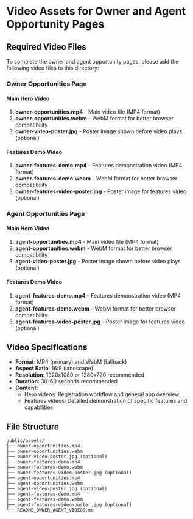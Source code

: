 # Video Assets for Owner and Agent Opportunity Pages

## Required Video Files

To complete the owner and agent opportunity pages, please add the following video files to this directory:

### Owner Opportunities Page

#### Main Hero Video
1. **owner-opportunities.mp4** - Main video file (MP4 format)
2. **owner-opportunities.webm** - WebM format for better browser compatibility
3. **owner-video-poster.jpg** - Poster image shown before video plays (optional)

#### Features Demo Video
1. **owner-features-demo.mp4** - Features demonstration video (MP4 format)
2. **owner-features-demo.webm** - WebM format for better browser compatibility
3. **owner-features-video-poster.jpg** - Poster image for features video (optional)

### Agent Opportunities Page

#### Main Hero Video
1. **agent-opportunities.mp4** - Main video file (MP4 format)
2. **agent-opportunities.webm** - WebM format for better browser compatibility
3. **agent-video-poster.jpg** - Poster image shown before video plays (optional)

#### Features Demo Video
1. **agent-features-demo.mp4** - Features demonstration video (MP4 format)
2. **agent-features-demo.webm** - WebM format for better browser compatibility
3. **agent-features-video-poster.jpg** - Poster image for features video (optional)

## Video Specifications

- **Format**: MP4 (primary) and WebM (fallback)
- **Aspect Ratio**: 16:9 (landscape)
- **Resolution**: 1920x1080 or 1280x720 recommended
- **Duration**: 30-60 seconds recommended
- **Content**: 
  - Hero videos: Registration workflow and general app overview
  - Features videos: Detailed demonstration of specific features and capabilities

## File Structure

```
public/assets/
├── owner-opportunities.mp4
├── owner-opportunities.webm
├── owner-video-poster.jpg (optional)
├── owner-features-demo.mp4
├── owner-features-demo.webm
├── owner-features-video-poster.jpg (optional)
├── agent-opportunities.mp4
├── agent-opportunities.webm
├── agent-video-poster.jpg (optional)
├── agent-features-demo.mp4
├── agent-features-demo.webm
├── agent-features-video-poster.jpg (optional)
└── README_OWNER_AGENT_VIDEOS.md
```
